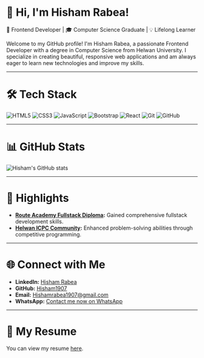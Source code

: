 
# 👋 Hi, I'm Hisham Rabea!

🎨 Frontend Developer | 🎓 Computer Science Graduate | 💡 Lifelong Learner

Welcome to my GitHub profile! I'm Hisham Rabea, a passionate Frontend Developer with a degree in Computer Science from Helwan University. I specialize in creating beautiful, responsive web applications and am always eager to learn new technologies and improve my skills.

---

# 🛠️ Tech Stack

![HTML5](https://img.shields.io/badge/html5-%23E34F26.svg?style=for-the-badge&logo=html5&logoColor=white)
![CSS3](https://img.shields.io/badge/css3-%231572B6.svg?style=for-the-badge&logo=css3&logoColor=white)
![JavaScript](https://img.shields.io/badge/javascript-%23323330.svg?style=for-the-badge&logo=javascript&logoColor=%23F7DF1E)
![Bootstrap](https://img.shields.io/badge/bootstrap-%23563D7C.svg?style=for-the-badge&logo=bootstrap&logoColor=white)
![React](https://img.shields.io/badge/react-%2320232a.svg?style=for-the-badge&logo=react&logoColor=%2361DAFB)
![Git](https://img.shields.io/badge/git-%23F05032.svg?style=for-the-badge&logo=git&logoColor=white)
![GitHub](https://img.shields.io/badge/github-%2312100E.svg?style=for-the-badge&logo=github&logoColor=white)

---

# 📊 GitHub Stats

![Hisham's GitHub stats](https://github-readme-stats.vercel.app/api?username=Hisham1907&show_icons=true&theme=radical)

---
# 🏅 Highlights

- **[Route Academy Fullstack Diploma](https://routeacademy.com):** Gained comprehensive fullstack development skills.
- **[Helwan ICPC Community](https://www.facebook.com/HelwanICPCCommunity):** Enhanced problem-solving abilities through competitive programming.

---

# 🌐 Connect with Me

- **LinkedIn:** [Hisham Rabea](https://www.linkedin.com/in/yourlinkedinprofile)
- **GitHub:** [Hisham1907](https://github.com/Hisham1907)
- **Email:** [Hishamrabea1907@gmail.com](mailto:Hishamrabea1907@gmail.com)
- **WhatsApp:** [Contact me now on WhatsApp](https://wa.me/201060472366)

---

# 📄 My Resume

You can view my resume [here](https://drive.google.com/drive/folders/1QybiDUuVhq_a2FZBrJiLaojFhYmZ5mgU?usp=drive_link).
